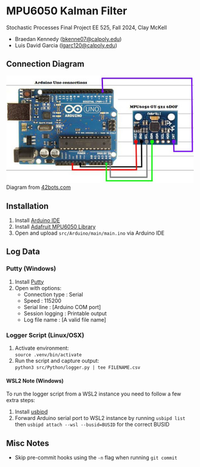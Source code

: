 # MPU6050 Kalman Filter

Stochastic Processes Final Project
EE 525, Fall 2024, Clay McKell

- Braedan Kennedy (bkenne07@calpoly.edu)
- Luis David Garcia (lgarc120@calpoly.edu)

## Connection Diagram

![connection_diagram](.github/connection_diagram.jpg)  
Diagram from [42bots.com](https://42bots.com/tutorials/arduino-uno-and-the-invensense-mpu-6050-6dof-imu/)

## Installation

1. Install [Arduino IDE](https://www.arduino.cc/en/software)
2. Install [Adafruit MPU6050 Library](https://github.com/adafruit/Adafruit_MPU6050)
3. Open and upload `src/Arduino/main/main.ino` via Arduino IDE

## Log Data

### Putty (Windows)
1. Install [Putty](https://www.putty.org/)
2. Open with options:
    - Connection type : Serial
    - Speed : 115200
    - Serial line : [Arduino COM port]
    - Session logging : Printable output
    - Log file name : [A valid file name]

### Logger Script (Linux/OSX)
1. Activate environment:  
 `source .venv/bin/activate`
2. Run the script and capture output:  
 `python3 src/Python/logger.py | tee FILENAME.csv`

#### WSL2 Note (Windows)
To run the logger script from a WSL2 instance you need to follow a few extra steps:  
1. Install [usbipd](https://github.com/dorssel/usbipd-win)
2. Forward Arduino serial port to WSL2 instance by running `usbipd list` then `usbipd attach --wsl --busid=BUSID` for the correct BUSID

## Misc Notes
 - Skip pre-commit hooks using the `-n` flag when running `git commit`
